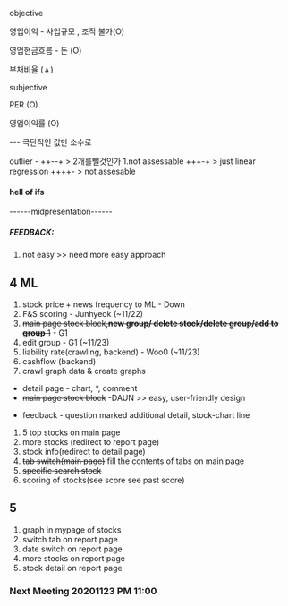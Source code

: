 
objective

영업이익 - 사업규모 , 조작 불가(O)

영업현금흐름 - 돈 (O)

부채비율 (ㅿ)

subjective

PER (O)

영업이익률 (O)

--- 극단적인 값만 소수로

outlier - ++--+ > 2개를뺄것인가 1.not assessable 
          +++-+ > just linear regression
          ++++- > not assesable
#### hell of ifs

------midpresentation------
##### FEEDBACK:
1. not easy >> need more easy approach

## 4 ML
1. stock price + news frequency to ML - Down
2. F&S scoring - Junhyeok (~11/22)
6. ~~main page stock block,**new group/ delete stock/delete group/add to group** 1~~ - G1
8. edit group - G1 (~11/23)
9. liability rate(crawling, backend) - Woo0 (~11/23)
10. cashflow (backend)
11. crawl graph data & create graphs
- detail page - chart, *, comment
- ~~main page stock block~~ -DAUN >> easy, user-friendly design
+ feedback - question marked additional detail, stock-chart line

1. 5 top stocks on main page 
2. more stocks (redirect to report page)
3. stock info(redirect to detail page)
4. ~~tab switch(main page)~~ fill the contents of tabs on main page
5. ~~specific search stock~~
7. scoring of stocks(see score see past score)


## 5 
1. graph in mypage of stocks
2. switch tab on report page
3. date switch on report page
4. more stocks on report page
5. stock detail on report page

### Next Meeting 20201123 PM 11:00 
